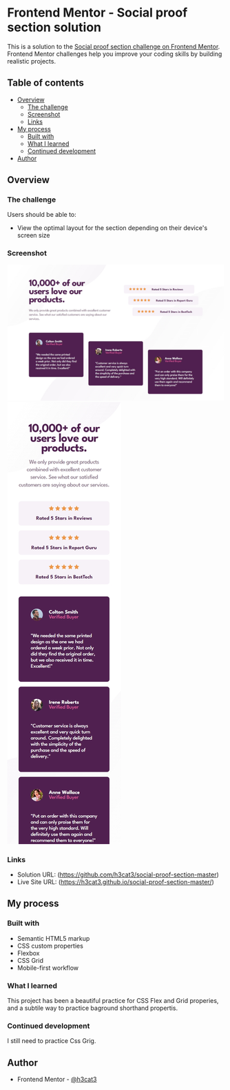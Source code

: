 # Frontend Mentor - Social proof section solution

This is a solution to the [Social proof section challenge on Frontend Mentor](https://www.frontendmentor.io/challenges/social-proof-section-6e0qTv_bA). Frontend Mentor challenges help you improve your coding skills by building realistic projects. 

## Table of contents

- [Overview](#overview)
  - [The challenge](#the-challenge)
  - [Screenshot](#screenshot)
  - [Links](#links)
- [My process](#my-process)
  - [Built with](#built-with)
  - [What I learned](#what-i-learned)
  - [Continued development](#continued-development)
- [Author](#author)


## Overview

### The challenge

Users should be able to:

- View the optimal layout for the section depending on their device's screen size

### Screenshot

![](/images/Nest%20Hub%20Max-1739487388576.jpeg)
![](/images/iPhone%20SE-1739487373907.jpeg)

### Links

- Solution URL: (https://github.com/h3cat3/social-proof-section-master)
- Live Site URL: (https://h3cat3.github.io/social-proof-section-master/)

## My process

### Built with

- Semantic HTML5 markup
- CSS custom properties
- Flexbox
- CSS Grid
- Mobile-first workflow

### What I learned

This project has been a beautiful practice for CSS Flex and Grid properies, and a subtile way to practice baground shorthand propertis.

### Continued development

I still need to practice Css Grig.


## Author


- Frontend Mentor - [@h3cat3](https://www.frontendmentor.io/profile/h3cat3)


 
